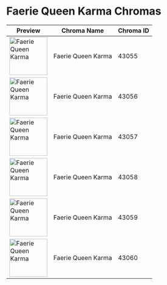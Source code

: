 # Faerie Queen Karma Chromas

| Preview | Chroma Name | Chroma ID |
|---|---|---|
| <img src='https://raw.communitydragon.org/latest/plugins/rcp-be-lol-game-data/global/default/v1/champion-chroma-images/43/43055.png' alt='Faerie Queen Karma' width='100'> | Faerie Queen Karma | 43055 |
| <img src='https://raw.communitydragon.org/latest/plugins/rcp-be-lol-game-data/global/default/v1/champion-chroma-images/43/43056.png' alt='Faerie Queen Karma' width='100'> | Faerie Queen Karma | 43056 |
| <img src='https://raw.communitydragon.org/latest/plugins/rcp-be-lol-game-data/global/default/v1/champion-chroma-images/43/43057.png' alt='Faerie Queen Karma' width='100'> | Faerie Queen Karma | 43057 |
| <img src='https://raw.communitydragon.org/latest/plugins/rcp-be-lol-game-data/global/default/v1/champion-chroma-images/43/43058.png' alt='Faerie Queen Karma' width='100'> | Faerie Queen Karma | 43058 |
| <img src='https://raw.communitydragon.org/latest/plugins/rcp-be-lol-game-data/global/default/v1/champion-chroma-images/43/43059.png' alt='Faerie Queen Karma' width='100'> | Faerie Queen Karma | 43059 |
| <img src='https://raw.communitydragon.org/latest/plugins/rcp-be-lol-game-data/global/default/v1/champion-chroma-images/43/43060.png' alt='Faerie Queen Karma' width='100'> | Faerie Queen Karma | 43060 |
